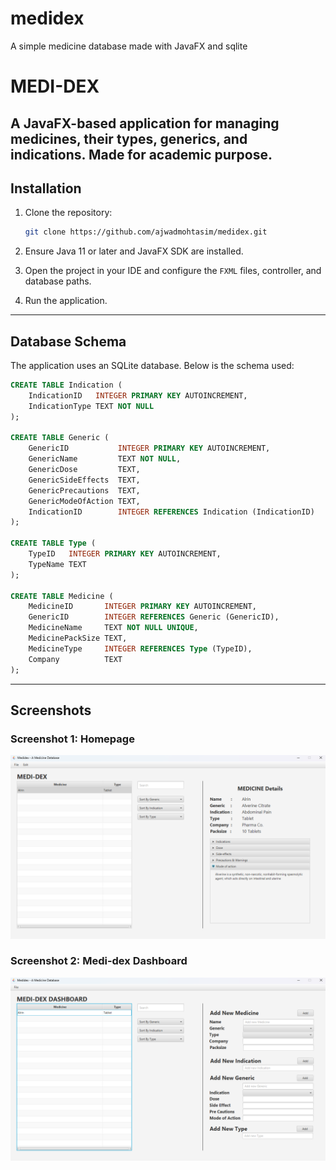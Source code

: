 # medidex
A simple medicine database made with JavaFX and sqlite
# MEDI-DEX
A JavaFX-based application for managing medicines, their types, generics, and indications. 
Made for academic purpose. 
---

## Installation

1. Clone the repository:
   ```bash
   git clone https://github.com/ajwadmohtasim/medidex.git
   ```

2. Ensure Java 11 or later and JavaFX SDK are installed.

3. Open the project in your IDE and configure the `FXML` files, controller, and database paths.

4. Run the application.

---

## Database Schema

The application uses an SQLite database. Below is the schema used:

```sql
CREATE TABLE Indication (
    IndicationID   INTEGER PRIMARY KEY AUTOINCREMENT,
    IndicationType TEXT NOT NULL
);

CREATE TABLE Generic (
    GenericID           INTEGER PRIMARY KEY AUTOINCREMENT,
    GenericName         TEXT NOT NULL,
    GenericDose         TEXT,
    GenericSideEffects  TEXT,
    GenericPrecautions  TEXT,
    GenericModeOfAction TEXT,
    IndicationID        INTEGER REFERENCES Indication (IndicationID) 
);

CREATE TABLE Type (
    TypeID   INTEGER PRIMARY KEY AUTOINCREMENT,
    TypeName TEXT
);

CREATE TABLE Medicine (
    MedicineID       INTEGER PRIMARY KEY AUTOINCREMENT,
    GenericID        INTEGER REFERENCES Generic (GenericID),
    MedicineName     TEXT NOT NULL UNIQUE,
    MedicinePackSize TEXT,
    MedicineType     INTEGER REFERENCES Type (TypeID),
    Company          TEXT
);
```

---

## Screenshots

### Screenshot 1: Homepage
![Main UI](img/imageA.png)

### Screenshot 2: Medi-dex Dashboard
![Details View](img/imageB.png)